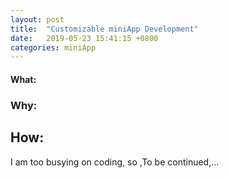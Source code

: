 ```yaml
---
layout: post
title:  "Customizable miniApp Development"
date:   2019-05-23 15:41:15 +0800
categories: miniApp
---
```



#### What:



### Why:



## How:







I am too busying on coding, so ,To be continued,...
